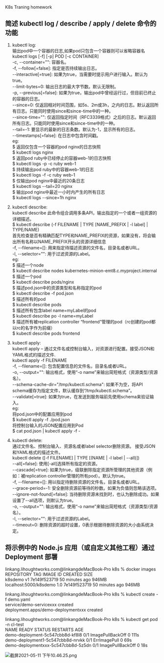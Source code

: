 K8s Traning homework

## 简述 kubectl log / describe / apply / delete 命令的功能  
1. kubectl log:  
输出pod中一个容器的日志,如果pod只包含一个容器则可以省略容器名  
kubectl logs [-f] [-p] POD [-c CONTAINER]   
 -c, --container="": 容器名。   
 -f, --follow[=false]: 指定是否持续输出日志。   
      --interactive[=true]: 如果为true，当需要时提示用户进行输入。默认为true。  
      --limit-bytes=0: 输出日志的最大字节数。默认无限制。   
 -p, --previous[=false]: 如果为true，输出pod中曾经运行过，但目前已终止的容器的日志。   
      --since=0: 仅返回相对时间范围，如5s、2m或3h，之内的日志。默认返回所有日志。只能同时使用since和since-time中的一种。  
      --since-time="": 仅返回指定时间（RFC3339格式）之后的日志。默认返回所有日志。只能同时使用since和since-time中的一种。  
      --tail=-1: 要显示的最新的日志条数。默认为-1，显示所有的日志。  
      --timestamps[=false]: 在日志中包含时间戳。      
eg:  
$  返回仅包含一个容器的pod nginx的日志快照  
$ kubectl logs nginx  
$  返回pod ruby中已经停止的容器web-1的日志快照  
$ kubectl logs -p -c ruby web-1  
$  持续输出pod ruby中的容器web-1的日志  
$ kubectl logs -f -c ruby web-1  
$ 仅输出pod nginx中最近的20条日志  
$ kubectl logs --tail=20 nginx  
$  输出pod nginx中最近一小时内产生的所有日志  
$ kubectl logs --since=1h nginx   
    
2. kubectl describe:   
kubectl describe 此命令组合调用多条API，输出指定的一个或者一组资源的详细描述。  
$ kubectl describe (-f FILENAME | TYPE [NAME_PREFIX | -l label] | TYPE/NAME)  
首先检查是否有精确匹配TYPE和NAME_PREFIX的资源，如果没有，将会输出所有名称以NAME_PREFIX开头的资源详细信息  
 -f, --filename=[]: 用来指定待描述资源的文件名，目录名或者URL。  
 -l, --selector="": 用于过滤资源的Label。   
eg:    
$  描述一个node   
$ kubectl describe nodes kubernetes-minion-emt8.c.myproject.internal  
$ 描述一个pod  
$ kubectl describe pods/nginx  
$  描述pod.json中的资源类型和名称指定的pod  
$ kubectl describe -f pod.json  
$  描述所有的pod  
$ kubectl describe pods  
$  描述所有包含label name=myLabel的pod  
$ kubectl describe po -l name=myLabel  
$ 描述所有被replication controller “frontend”管理的pod（rc创建的pod都以rc的名字作为前缀）  
$ kubectl describe pods frontend    
    
3. kubectl apply:    
kubectl apply – 通过文件名或控制台输入，对资源进行配置。接受JSON和YAML格式的描述文件.    
kubectl apply -f FILENAME   
 -f, --filename=[]: 包含配置信息的文件名，目录名或者URL。  
 -o, --output="": 输出格式，使用“-o name”来输出简短格式（资源类型/资源名）。   
      --schema-cache-dir="/tmp/kubectl.schema": 如果不为空，将API schema缓存为指定文件，默认缓存到“/tmp/kubectl.schema”。  
      --validate[=true]: 如果为true，在发送到服务端前先使用schema来验证输入。     
eg:   
  将pod.json中的配置应用到pod  
$ kubectl apply -f ./pod.json  
  将控制台输入的JSON配置应用到Pod  
$ cat pod.json | kubectl apply -f -  
    
4. kubectl delete:  
通过文件名、控制台输入、资源名或者label selector删除资源。 接受JSON和YAML格式的描述文件。  
kubectl delete ([-f FILENAME] | TYPE [(NAME | -l label | --all)])  
      --all[=false]: 使用[-all]选择所有指定的资源。  
      --cascade[=true]: 如果为true，级联删除指定资源所管理的其他资源（例如：被replication controller管理的所有pod）。默认为true。   
  -f, --filename=[]: 用以指定待删除资源的文件名，目录名或者URL。  
      --grace-period=-1: 安全删除资源前等待的秒数。如果为负值则忽略该选项。  
      --ignore-not-found[=false]: 当待删除资源未找到时，也认为删除成功。如果设置了--all选项，则默认为true。   
  -o, --output="": 输出格式，使用“-o name”来输出简短格式（资源类型/资源名）。   
  -l, --selector="": 用于过滤资源的Label。  
      --timeout=0: 删除资源的超时设置，0表示根据待删除资源的大小由系统决定。  



## 将示例中的 Node.js 应用（或自定义其他工程）通过 Deployment 部署
 linkang.lihoughtworks.com@linkangdeMacBook-Pro k8s % docker images  
REPOSITORY                       TAG       IMAGE ID       CREATED          SIZE   
k8sdemo                          v1        7e149f523719   50 minutes ago   946MB   
localhost:5000/k8sdemo           1.0       7e149f523719   50 minutes ago   946MB  
 
linkang.lihoughtworks.com@linkangdeMacBook-Pro k8s % kubectl create  -f demo.yaml    
service/demo-servicexxx created   
deployment.apps/demo-deploymentxxx created    

linkang.lihoughtworks.com@linkangdeMacBook-Pro k8s % kubectl get pod -n cl-test   
NAME                                  READY   STATUS             RESTARTS   AGE   
demo-deployment-5c547cbb8d-kf8l8      0/1     ImagePullBackOff   0          111s   
demo-deployment1-5c547cbb8d-nrvkk     0/1     ErrImagePull       0          69s   
demo-deploymentxxx-5c547cbb8d-5z5dn   0/1     ImagePullBackOff   0          18s   
 
![截屏2021-05-11 下午10.46.25.png](https://i.loli.net/2021/05/11/yX1UstjRAbwCvkQ.png)
